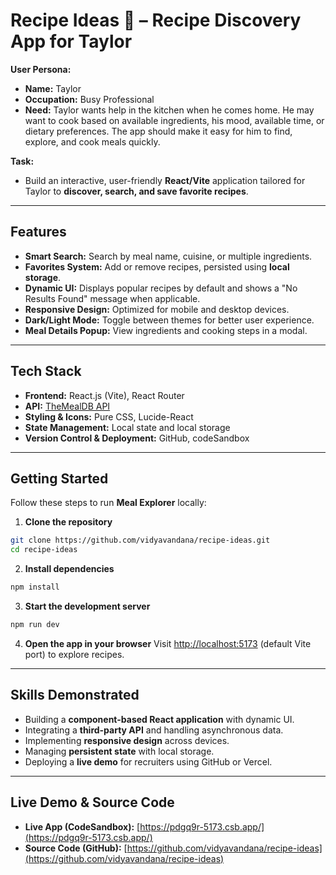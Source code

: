 # **Recipe Ideas 🍳 – Recipe Discovery App for Taylor**

**User Persona:**

* **Name:** Taylor
* **Occupation:** Busy Professional
* **Need:** Taylor wants help in the kitchen when he comes home. He may want to cook based on available ingredients, his mood, available time, or dietary preferences. The app should make it easy for him to find, explore, and cook meals quickly.

**Task:**

* Build an interactive, user-friendly **React/Vite** application tailored for Taylor to **discover, search, and save favorite recipes**.

---
## **Features**

* **Smart Search:** Search by meal name, cuisine, or multiple ingredients.
* **Favorites System:** Add or remove recipes, persisted using **local storage**.
* **Dynamic UI:** Displays popular recipes by default and shows a "No Results Found" message when applicable.
* **Responsive Design:** Optimized for mobile and desktop devices.
* **Dark/Light Mode:** Toggle between themes for better user experience.
* **Meal Details Popup:** View ingredients and cooking steps in a modal.

---

## **Tech Stack**

* **Frontend:** React.js (Vite), React Router
* **API:** [TheMealDB API](https://www.themealdb.com/api.php)
* **Styling & Icons:** Pure CSS, Lucide-React
* **State Management:** Local state and local storage
* **Version Control & Deployment:** GitHub, codeSandbox

---

## **Getting Started**

Follow these steps to run **Meal Explorer** locally:

1. **Clone the repository**

```bash
git clone https://github.com/vidyavandana/recipe-ideas.git
cd recipe-ideas
```

2. **Install dependencies**

```bash
npm install
```

3. **Start the development server**

```bash
npm run dev
```

4. **Open the app in your browser**
   Visit [http://localhost:5173](http://localhost:5173) (default Vite port) to explore recipes.
---
## **Skills Demonstrated**

* Building a **component-based React application** with dynamic UI.
* Integrating a **third-party API** and handling asynchronous data.
* Implementing **responsive design** across devices.
* Managing **persistent state** with local storage.
* Deploying a **live demo** for recruiters using GitHub or Vercel.

---

## **Live Demo & Source Code**

* **Live App (CodeSandbox):** [https://pdgq9r-5173.csb.app/](https://pdgq9r-5173.csb.app/)
* **Source Code (GitHub):** [https://github.com/vidyavandana/recipe-ideas](https://github.com/vidyavandana/recipe-ideas)
